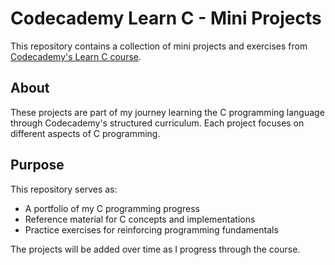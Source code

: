# Codecademy Learn C - Mini Projects

This repository contains a collection of mini projects and exercises from [Codecademy's Learn C course](https://www.codecademy.com/learn/paths/c).

## About

These projects are part of my journey learning the C programming language through Codecademy's structured curriculum. Each project focuses on different aspects of C programming.

## Purpose

This repository serves as:

- A portfolio of my C programming progress
- Reference material for C concepts and implementations
- Practice exercises for reinforcing programming fundamentals

The projects will be added over time as I progress through the course.
